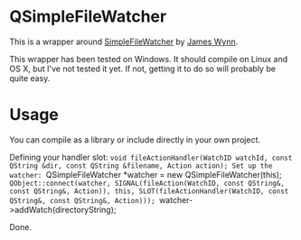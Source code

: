 QSimpleFileWatcher
=========

This is a wrapper around [SimpleFileWatcher](https://code.google.com/p/simplefilewatcher/) by [James Wynn](http://jameswynn.com/).

This wrapper has been tested on Windows. It should compile on Linux and OS X, but I've not tested it yet. If not, getting it to do so will probably be quite easy.

Usage
=========
You can compile as a library or include directly in your own project.

Defining your handler slot:
`void fileActionHandler(WatchID watchId, const QString &dir, const QString &filename, Action action);
Set up the watcher:
`QSimpleFileWatcher *watcher = new QSimpleFileWatcher(this);
`QObject::connect(watcher, SIGNAL(fileAction(WatchID, const QString&, const QString&, Action)), this, SLOT(fileActionHandler(WatchID, const QString&, const QString&, Action)));
`watcher->addWatch(directoryString);

Done.